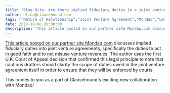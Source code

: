 ```yaml
---
title: "Blog Bite: Are there implied fiduciary duties in a joint venture agreement?"
author: alina@clausehound.com
tags: ["Nature of Relationship","Joint Venture Agreement","Mondaq","Learn","UK"]
date: 2013-10-08 00:00:00
description: "This article posted on our partner site Mondaq.com discusses implied fiduciary duties into joint venture agreements, specifically the duties to act in good faith and to not misuse venture revenues. T..."
---
```


[This article posted on our partner site Mondaq.com](http://www.mondaq.com/x/266580/Venture+Capital/Joint+Ventures+Implied+Fiduciary+Duties) discusses implied fiduciary duties into joint venture agreements, specifically the duties to act in good faith and to not misuse venture revenues. The author uses the first U.K. Court of Appeal decision that confirmed this legal principle to note that cautious drafters should clarify the scope of duties owed in the joint venture agreement itself in order to ensure that they will be enforced by courts.

This comes to you as a part of Clausehound's exciting new collaboration with Mondaq!